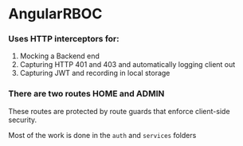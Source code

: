 # AngularRBOC

### Uses HTTP interceptors for:

1) Mocking a Backend end 
2) Capturing HTTP 401 and 403 and automatically logging client out
3) Capturing JWT and recording in local storage

### There are two routes HOME and ADMIN

These routes are protected by route guards that enforce client-side security. 

Most of the work is done in the `auth` and `services` folders
